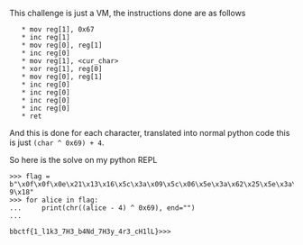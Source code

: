 This challenge is just a VM, the instructions done are as follows

```
   * mov reg[1], 0x67
   * inc reg[1]
   * mov reg[0], reg[1]
   * inc reg[0]
   * mov reg[1], <cur_char>
   * xor reg[1], reg[0]
   * mov reg[0], reg[1]
   * inc reg[0]
   * inc reg[0]
   * inc reg[0]
   * inc reg[0]
   * ret
```

And this is done for each character, translated into normal python code this is just `(char ^ 0x69) + 4`.

So here is the solve on my python REPL

```
>>> flag = b"\x0f\x0f\x0e\x21\x13\x16\x5c\x3a\x09\x5c\x06\x5e\x3a\x62\x25\x5e\x3a\x0f\x61\x2b\x11\x3a\x62\x25\x5e\x14\x3a\x61\x1f\x5e\x3a\x0e\x25\x5c\x09\x2\
9\x18"
>>> for alice in flag:
...     print(chr((alice - 4) ^ 0x69), end="")
...     

bbctf{1_l1k3_7H3_b4Nd_7H3y_4r3_cH1lL}>>>
```


